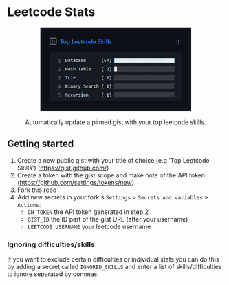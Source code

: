 # Leetcode Stats
<div style="text-align: center;">

![Leetcode skills gist](leetcode-skills-gist.png)

Automatically update a pinned gist with your top leetcode skills.
</div>

## Getting started
1. Create a new public gist with your title of choice (e.g 'Top Leetcode Skills') (https://gist.github.com/)
2. Create a token with the gist scope and make note of the API token (https://github.com/settings/tokens/new)
3. Fork this repo
4. Add new secrets in your fork's ```Settings``` > ```Secrets and variables``` > ```Actions```:
   - ```GH_TOKEN``` the API token generated in step 2
   - ```GIST_ID``` the ID part of the gist URL (after your username)
   - ```LEETCODE_USERNAME``` your leetcode username

### Ignoring difficulties/skills
If you want to exclude certain difficulties or individual stats you can do this by adding a secret called ```IGNORED_SKILLS``` and enter a list of skills/difficulties to ignore separated by commas.
